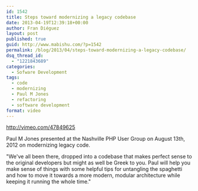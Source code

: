 ```yaml
---
id: 1542
title: Steps toward modernizing a legacy codebase
date: 2013-04-19T12:39:18+00:00
author: Fran Diéguez
layout: post
published: true
guid: http://www.mabishu.com/?p=1542
permalink: /blog/2013/04/steps-toward-modernizing-a-legacy-codebase/
dsq_thread_id:
  - "1221843689"
categories:
  - Sofware Development
tags:
  - code
  - modernizing
  - Paul M Jones
  - refactoring
  - software development
format: video
---
```

http://vimeo.com/47849625

Paul M Jones presented at the Nashville PHP User Group on August 13th, 2012 on modernizing legacy code.

"We've all been there, dropped into a codebase that makes perfect sense to the original developers but might as well be Greek to you. Paul will help you make sense of things with some helpful tips for untangling the spaghetti and how to move it towards a more modern, modular architecture while keeping it running the whole time."